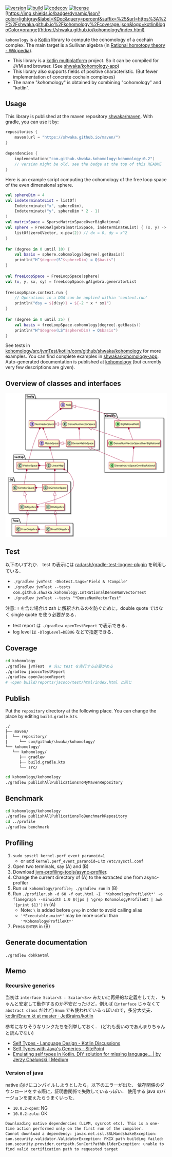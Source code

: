 [![version](https://img.shields.io/badge/dynamic/xml?label=version&query=%2F%2Fmetadata%2Fversioning%2Flatest&url=https%3A%2F%2Fshwaka.github.io%2Fmaven%2Fcom%2Fgithub%2Fshwaka%2Fkohomology%2Fkohomology%2Fmaven-metadata.xml)](https://shwaka.github.io/maven/com/github/shwaka/kohomology/)
[![build](https://github.com/shwaka/kohomology/actions/workflows/gradle.yml/badge.svg)](https://github.com/shwaka/kohomology/actions/workflows/gradle.yml)
[![codecov](https://codecov.io/gh/shwaka/kohomology/branch/main/graph/badge.svg?token=kTXiaOtBj1)](https://codecov.io/gh/shwaka/kohomology)
[![license](https://img.shields.io/github/license/shwaka/kohomology)](https://github.com/shwaka/kohomology/blob/main/LICENSE)
[!https://img.shields.io/badge/dynamic/json?color=lightgray&label=KDoc&query=percent&suffix=%25&url=https%3A%2F%2Fshwaka.github.io%2Fkohomology%2Fcoverage.json&logo=kotlin&logoColor=orange](https://shwaka.github.io/kohomology/index.html)

`kohomology` is a [Kotlin](https://kotlinlang.org/) library to compute the cohomology of a cochain complex. The main target is a Sullivan algebra (in [Rational homotopy theory - Wikipedia](https://en.wikipedia.org/wiki/Rational_homotopy_theory)).

- This library is a [kotlin multiplatform](https://kotlinlang.org/docs/multiplatform.html) project. So it can be compiled for JVM and browser. (See [shwaka/kohomology-app](https://github.com/shwaka/kohomology-app))
- This library also supports fields of positive characteristic. (But fewer implementation of concrete cochain complexes)
- The name "*ko*homology" is obtained by combining "cohomology" and "kotlin".

## Usage
This library is published at the maven repository [shwaka/maven](https://github.com/shwaka/maven).
With gradle, you can use it by:
```kotlin
repositories {
    maven(url = "https://shwaka.github.io/maven/")
}

dependencies {
    implementation("com.github.shwaka.kohomology:kohomology:0.2")
    // version might be old, see the badge at the top of this README
}
```

Here is an example script computing the cohomology of the free loop space of the even dimensional sphere.
```kotlin
val sphereDim = 4
val indeterminateList = listOf(
    Indeterminate("x", sphereDim),
    Indeterminate("y", sphereDim * 2 - 1)
)
val matrixSpace = SparseMatrixSpaceOverBigRational
val sphere = FreeDGAlgebra(matrixSpace, indeterminateList) { (x, y) ->
    listOf(zeroGVector, x.pow(2)) // dx = 0, dy = x^2
}

for (degree in 0 until 10) {
    val basis = sphere.cohomology[degree].getBasis()
    println("H^$degree(S^$sphereDim) = Q$basis")
}

val freeLoopSpace = FreeLoopSpace(sphere)
val (x, y, sx, sy) = freeLoopSpace.gAlgebra.generatorList

freeLoopSpace.context.run {
    // Operations in a DGA can be applied within 'context.run'
    println("dsy = ${d(sy)} = ${-2 * x * sx}")
}

for (degree in 0 until 25) {
    val basis = freeLoopSpace.cohomology[degree].getBasis()
    println("H^$degree(LS^$sphereDim) = Q$basis")
}
```

See tests in [kohomology/src/jvmTest/kotlin/com/github/shwaka/kohomology](kohomology/src/jvmTest/kotlin/com/github/shwaka/kohomology) for more examples.
You can find complete examples in [shwaka/kohomology-app](https://github.com/shwaka/kohomology-app).
Auto-generated documentation is published at [kohomology](https://shwaka.github.io/kohomology/index.html) (but currently very few descriptions are given).

## Overview of classes and interfaces
![classes](uml/packages.png)

## Test
以下のいずれか．
test の表示には [radarsh/gradle-test-logger-plugin](https://github.com/radarsh/gradle-test-logger-plugin) を利用している．

- `./gradlew jvmTest -Dkotest.tags='Field & !Compile'`
- `./gradlew jvmTest --tests com.github.shwaka.kohomology.IntRationalDenseNumVectorTest`
- `./gradlew jvmTest --tests "*DenseNumVectorTest"`

注意: `!` を含む場合は zsh に解釈されるのを防ぐために，double quote ではなく single quote を使う必要がある．

- test report は `./gradlew openTestReport` で表示できる．
- log level は `-DlogLevel=DEBUG` などで指定できる．

## Coverage
```bash
cd kohomology
./gradlew jvmTest  # 先に test を実行する必要がある
./gradlew jacocoTestReport
./gradlew openJacocoReport
# ↑open build/reports/jacoco/test/html/index.html と同じ
```

## Publish
Put the `repository` directory at the following place.
You can change the place by editing `build.gradle.kts`.

```
./
├── maven/
│  └── repository/
|     └── com/github/shwaka/kohomology/
└── kohomology/
   └── kohomology/
      ├── gradlew
      ├── build.gradle.kts
      └── src/
```

```bash
cd kohomology/kohomology
./gradlew publishAllPublicationsToMyMavenRepository
```

## Benchmark
```bash
cd kohomology/kohomology
./gradlew publishAllPublicationsToBenchmarkRepository
cd ../profile
./gradlew benchmark
```

## Profiling
1. `sudo sysctl kernel.perf_event_paranoid=1`
    - or add `kernel.perf_event_paranoid=1` to `/etc/sysctl.conf`
2. Open two terminals, say (A) and (B)
3. Download [jvm-profiling-tools/async-profiler](https://github.com/jvm-profiling-tools/async-profiler).
4. Change the current directory of (A) to the extracted one from async-profiler
5. Run `cd kohomology/profile; ./gradlew run` in (B)
6. Run `./profiler.sh -d 60 -f out.html -I '*KohomologyProfileKt*' -o flamegraph --minwidth 1.0 $(jps | \grep KohomologyProfileKt | awk '{print $1}')` in (A)
    - Note: `\` is added before `grep` in order to avoid calling alias
    - `'*Executable.main*'` may be more useful than `'*KohomologyProfileKt*'`
7. Press `ENTER` in (B)

## Generate documentation
`./gradlew dokkaHtml`

## Memo
### Recursive generics
当初は `interface Scalar<S : Scalar<S>>` みたいに再帰的な定義をしてた．
ちゃんと安定して動作するのか不安だったけど，例えば (`interface` じゃなくて `abstract class` だけど) `Enum` でも使われているっぽいので，多分大丈夫．
[kotlin/Enum.kt at master · JetBrains/kotlin](https://github.com/JetBrains/kotlin/blob/master/core/builtins/native/kotlin/Enum.kt)

参考になりそうなリンクたちを列挙しておく．
(どれも長いのであんまりちゃんと読んでない)
- [Self Types - Language Design - Kotlin Discussions](https://discuss.kotlinlang.org/t/self-types/371/21)
- [Self Types with Java's Generics - SitePoint](https://www.sitepoint.com/self-types-with-javas-generics/)
- [Emulating self types in Kotlin. DIY solution for missing language… | by Jerzy Chałupski | Medium](https://medium.com/@jerzy.chalupski/emulating-self-types-in-kotlin-d64fe8ea2e62)

### Version of java
native 向けにコンパイルしようとしたら，以下のエラーが出た．
依存関係のダウンロードをする際に，証明書関係で失敗しているっぽい．
使用する java のバージョンを変えたらうまくいった．

- `10.0.2-open`: NG
- `10.0.2-zulu`: OK

```
Downloading native dependencies (LLVM, sysroot etc). This is a one-time action performed only on the first run of the compiler.
Cannot download a dependency: javax.net.ssl.SSLHandshakeException: sun.security.validator.ValidatorException: PKIX path building failed: sun.security.provider.certpath.SunCertPathBuilderException: unable to find valid certification path to requested target
```

